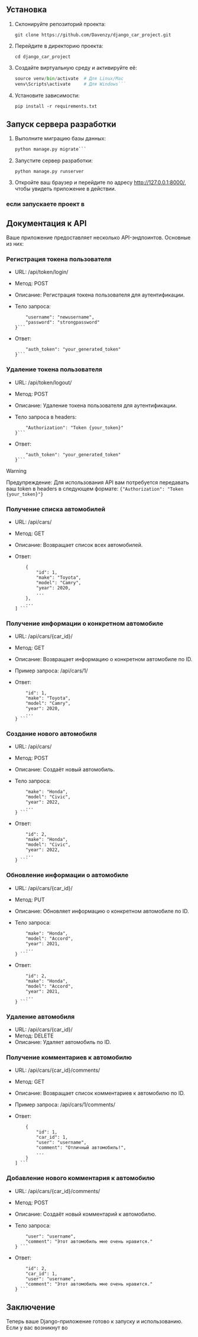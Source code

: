 ## Установка
1. Склонируйте репозиторий проекта:

   `git clone https://github.com/Davenzy/django_car_project.git`

2. Перейдите в директорию проекта:

   `cd django_car_project`

3. Создайте виртуальную среду и активируйте её:

   ```python -m venv venv
   source venv/bin/activate  # Для Linux/Mac
   venv\Scripts\activate     # Для Windows```

4. Установите зависимости:

   `pip install -r requirements.txt`

## Запуск сервера разработки
1. Выполните миграцию базы данных:

   ```python manage.py makemigrations
   python manage.py migrate```

1. Запустите сервер разработки:

   `python manage.py runserver`

2. Откройте ваш браузер и перейдите по адресу http://127.0.0.1:8000/, чтобы увидеть приложение в действии.

### если запускаете проект в 

## Документация к API
Ваше приложение предоставляет несколько API-эндпоинтов. Основные из них:

### Регистрация токена пользователя
- URL: /api/token/login/
- Метод: POST
- Описание: Регистрация токена пользователя для аутентификации.
- Тело запроса:

  ```{
      "username": "newusername",
      "password": "strongpassword"
  }```

- Ответ:

  ```{
      "auth_token": "your_generated_token"
  }```

### Удаление токена пользователя
- URL: /api/token/logout/
- Метод: POST
- Описание: Удаление токена пользователя для аутентификации.
- Тело запроса в headers:

  ```{
      "Authorization": "Token {your_token}"
  }```

- Ответ:

  ```{
      "auth_token": "your_generated_token"
  }```

> [!WARNING]
> Предупреждение: Для использования API вам потребуется передавать ваш token в headers в следующем формате: ```{"Authorization": "Token {your_token}"}```

### Получение списка автомобилей
- URL: /api/cars/
- Метод: GET
- Описание: Возвращает список всех автомобилей.
- Ответ:

  ``` [
      {
          "id": 1,
          "make": "Toyota",
          "model": "Camry",
          "year": 2020,
          ...
      },
      ...
  ] ```

### Получение информации о конкретном автомобиле
- URL: /api/cars/{car_id}/
- Метод: GET
- Описание: Возвращает информацию о конкретном автомобиле по ID.
- Пример запроса: /api/cars/1/
- Ответ:

  ``` {
      "id": 1,
      "make": "Toyota",
      "model": "Camry",
      "year": 2020,
      ...
  } ```

### Создание нового автомобиля
- URL: /api/cars/
- Метод: POST
- Описание: Создаёт новый автомобиль.
- Тело запроса:

  ``` {
      "make": "Honda",
      "model": "Civic",
      "year": 2022,
      ...
  } ```

- Ответ:

  ``` {
      "id": 2,
      "make": "Honda",
      "model": "Civic",
      "year": 2022,
      ...
  } ```

### Обновление информации о автомобиле
- URL: /api/cars/{car_id}/
- Метод: PUT
- Описание: Обновляет информацию о конкретном автомобиле по ID.
- Тело запроса:

  ``` {
      "make": "Honda",
      "model": "Accord",
      "year": 2021,
      ...
  } ```

- Ответ:

  ``` {
      "id": 2,
      "make": "Honda",
      "model": "Accord",
      "year": 2021,
      ...
  } ```

### Удаление автомобиля
- URL: /api/cars/{car_id}/
- Метод: DELETE
- Описание: Удаляет автомобиль по ID.

### Получение комментариев к автомобилю
- URL: /api/cars/{car_id}/comments/
- Метод: GET
- Описание: Возвращает список комментариев к автомобилю по ID.
- Пример запроса: /api/cars/1/comments/
- Ответ:

  ``` [
      {
          "id": 1,
          "car_id": 1,
          "user": "username",
          "comment": "Отличный автомобиль!",
          ...
      }
  ] ```

### Добавление нового комментария к автомобилю
- URL: /api/cars/{car_id}/comments/
- Метод: POST
- Описание: Создаёт новый комментарий к автомобилю.
- Тело запроса:

  ``` {
      "user": "username",
      "comment": "Этот автомобиль мне очень нравится."
  } ```

- Ответ:

  ``` {
      "id": 2,
      "car_id": 1,
      "user": "username",
      "comment": "Этот автомобиль мне очень нравится."
  } ```

## Заключение
Теперь ваше Django-приложение готово к запуску и использованию. Если у вас возникнут во
